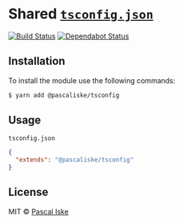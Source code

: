 # Shared [`tsconfig.json`](tsconfig.json)

[![Build Status](https://travis-ci.com/pascaliske/tsconfig.svg?branch=master)](https://travis-ci.com/pascaliske/tsconfig) [![Dependabot Status](https://api.dependabot.com/badges/status?host=github&repo=pascaliske/tsconfig)](https://dependabot.com)

## Installation

To install the module use the following commands:

```bash
$ yarn add @pascaliske/tsconfig
```

## Usage

`tsconfig.json`

```json
{
  "extends": "@pascaliske/tsconfig"
}
```

## License

MIT © [Pascal Iske](https://pascaliske.dev)
